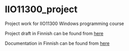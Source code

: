 # IIO11300_project
Project work for IIO11300 Windows programming course

Project draft in Finnish can be found from [here](https://github.com/VesaKivisto/IIO11300_project/wiki/Suunnitelma)

Documentation in Finnish can be found from [here](https://github.com/VesaKivisto/IIO11300_project/wiki/Dokumentaatio)
